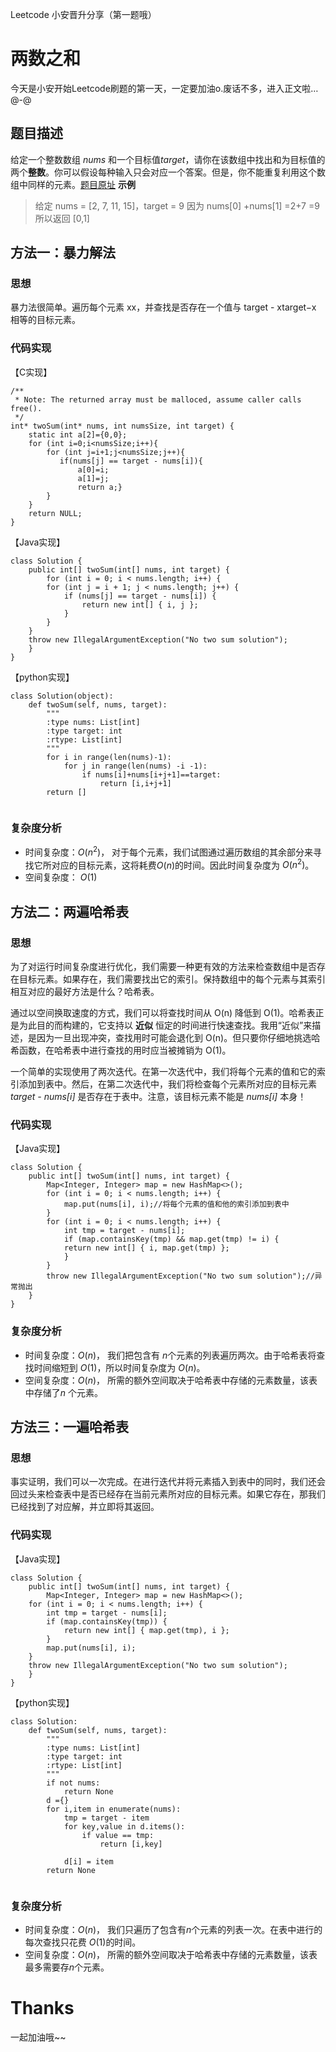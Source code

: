 Leetcode 小安晋升分享（第一题哦）

# 两数之和

今天是小安开始Leetcode刷题的第一天，一定要加油o.废话不多，进入正文啦…@-@

## 题目描述
给定一个整数数组 *nums* 和一个目标值*target*，请你在该数组中找出和为目标值的两个**整数**。你可以假设每种输入只会对应一个答案。但是，你不能重复利用这个数组中同样的元素。[题目原址](https://leetcode-cn.com/problems/two-sum/solution/)
**示例**

> 给定 nums = [2, 7, 11, 15]，target = 9
> 因为 nums[0] +nums[1] =2+7 =9
> 所以返回 [0,1]

## 方法一：暴力解法

### 思想
暴力法很简单。遍历每个元素 xx，并查找是否存在一个值与 target - xtarget−x 相等的目标元素。

### 代码实现
【C实现】

```
/**
 * Note: The returned array must be malloced, assume caller calls free().
 */
int* twoSum(int* nums, int numsSize, int target) {
    static int a[2]={0,0};
    for (int i=0;i<numsSize;i++){
        for (int j=i+1;j<numsSize;j++){
           if(nums[j] == target - nums[i]){
               a[0]=i;
               a[1]=j;
               return a;}  
        }
    }
    return NULL;
}
```
【Java实现】

```
class Solution {
    public int[] twoSum(int[] nums, int target) {
        for (int i = 0; i < nums.length; i++) {
        for (int j = i + 1; j < nums.length; j++) {
            if (nums[j] == target - nums[i]) {
                return new int[] { i, j };
            }
        }
    }
    throw new IllegalArgumentException("No two sum solution");
    }
}
```
【python实现】

```
class Solution(object):
    def twoSum(self, nums, target):
        """
        :type nums: List[int]
        :type target: int
        :rtype: List[int]
        """
        for i in range(len(nums)-1):
            for j in range(len(nums) -i -1):
                if nums[i]+nums[i+j+1]==target:
                    return [i,i+j+1]
        return []
    
```
### 复杂度分析
 - 时间复杂度：$O(n^2)$， 对于每个元素，我们试图通过遍历数组的其余部分来寻找它所对应的目标元素，这将耗费$O(n)$的时间。因此时间复杂度为 $O(n^2)$。
 - 空间复杂度： $O(1)$
 
## 方法二：两遍哈希表
### 思想
为了对运行时间复杂度进行优化，我们需要一种更有效的方法来检查数组中是否存在目标元素。如果存在，我们需要找出它的索引。保持数组中的每个元素与其索引相互对应的最好方法是什么？哈希表。

通过以空间换取速度的方式，我们可以将查找时间从 O(n) 降低到 O(1)。哈希表正是为此目的而构建的，它支持以 **近似** 恒定的时间进行快速查找。我用“近似”来描述，是因为一旦出现冲突，查找用时可能会退化到 O(n)。但只要你仔细地挑选哈希函数，在哈希表中进行查找的用时应当被摊销为 O(1)。

一个简单的实现使用了两次迭代。在第一次迭代中，我们将每个元素的值和它的索引添加到表中。然后，在第二次迭代中，我们将检查每个元素所对应的目标元素 *target - nums[i]* 是否存在于表中。注意，该目标元素不能是 *nums[i]* 本身！
### 代码实现
【Java实现】

```
class Solution {
    public int[] twoSum(int[] nums, int target) {
        Map<Integer, Integer> map = new HashMap<>();
        for (int i = 0; i < nums.length; i++) {
            map.put(nums[i], i);//将每个元素的值和他的索引添加到表中
        }
        for (int i = 0; i < nums.length; i++) {
            int tmp = target - nums[i];
            if (map.containsKey(tmp) && map.get(tmp) != i) {
            return new int[] { i, map.get(tmp) };
            }
        }
        throw new IllegalArgumentException("No two sum solution");//异常抛出
    }
}
```


### 复杂度分析

 - 时间复杂度：$O(n)$， 我们把包含有 $n$个元素的列表遍历两次。由于哈希表将查找时间缩短到 $O(1)$，所以时间复杂度为 $O(n)$。
 - 空间复杂度：$O(n)$， 所需的额外空间取决于哈希表中存储的元素数量，该表中存储了$n$ 个元素。 
## 方法三：一遍哈希表
### 思想
事实证明，我们可以一次完成。在进行迭代并将元素插入到表中的同时，我们还会回过头来检查表中是否已经存在当前元素所对应的目标元素。如果它存在，那我们已经找到了对应解，并立即将其返回。
### 代码实现
【Java实现】

```
class Solution {
    public int[] twoSum(int[] nums, int target) {
        Map<Integer, Integer> map = new HashMap<>();
    for (int i = 0; i < nums.length; i++) {
        int tmp = target - nums[i];
        if (map.containsKey(tmp)) {
            return new int[] { map.get(tmp), i };
        }
        map.put(nums[i], i);
    }
    throw new IllegalArgumentException("No two sum solution");
    }
}
```
【python实现】

```
class Solution:
    def twoSum(self, nums, target):
        """
        :type nums: List[int]
        :type target: int
        :rtype: List[int]
        """
        if not nums:
            return None
        d ={}
        for i,item in enumerate(nums):
            tmp = target - item
            for key,value in d.items():
                if value == tmp:
                    return [i,key]
                
            d[i] = item 
        return None
    
```
### 复杂度分析

 - 时间复杂度：$O(n)$， 我们只遍历了包含有$n$个元素的列表一次。在表中进行的每次查找只花费 $O(1)$的时间。
 - 空间复杂度：$O(n)$， 所需的额外空间取决于哈希表中存储的元素数量，该表最多需要存$n$个元素。
 

# Thanks
一起加油哦~~
